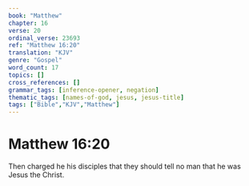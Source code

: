```yaml
---
book: "Matthew"
chapter: 16
verse: 20
ordinal_verse: 23693
ref: "Matthew 16:20"
translation: "KJV"
genre: "Gospel"
word_count: 17
topics: []
cross_references: []
grammar_tags: [inference-opener, negation]
thematic_tags: [names-of-god, jesus, jesus-title]
tags: ["Bible","KJV","Matthew"]
---
```


# Matthew 16:20

Then charged he his disciples that they should tell no man that he was Jesus the Christ.
